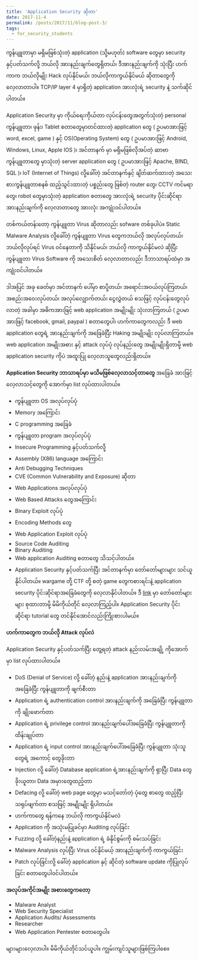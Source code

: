 ```yaml
---
title: 'Application Security ဆိုတာ'
date: 2017-11-4
permalink: /posts/2017/11/blog-post-3/
tags:
  - for_security_students
---
```

ကွန်ပျူတာမှာ မရှိမဖြစ်သုံးတဲ့ application (သို့မဟုတ်) software တွေမှာ security နှင့်ပတ်သက်လို့ ဘယ်လို အားနည်းချက်တွေရှိတယ်၊ ဒီအားနည်းချက်ကို သုံးပြီး ဟက်ကာက ဘယ်လိုမျိုး Hack လုပ်နိုင်မယ်၊ ဘယ်လိုကာကွယ်နိုင်မယ် ဆိုတာတွေကို လေ့လာတာပါ။ TCP/IP layer 4 မှာရှိတဲ့ application အားလုံးရဲ့ security နဲ့ သက်ဆိုင်ပါတယ်။

Application Security မှာ ကိုယ်ရေးကိုယ်တာ လုပ်ငန်းတွေအတွက်သုံးတဲ့ personal ကွန်ပျူတာ၊ ဖုန်း၊ Tablet စတာတွေမှာတင်ထားတဲ့ application တွေ ( ဥပမာအားဖြင့် word, excel, game ) နှင့် OS(Operating System) တွေ ( ဥပမာအားဖြင့် Android, Windows, Linux, Apple IOS )၊ အင်တာနက် မှာ မရှိမဖြစ်လိုအပ်တဲ့ ဆာဗာ ကွန်ပျူတာတွေ မှာသုံးတဲ့ server application တွေ ( ဥပမာအားဖြင့် Apache, BIND, SQL )၊ IoT (Internet of Things) လို့ခေါ်တဲ့ အင်တာနက်နှင့် ချိတ်ဆက်ထားတဲ့ အသေးစားကွန်ပျူတာစနစ် ထည့်သွင်းထားတဲ့ ပစ္စည်းတွေ ဖြစ်တဲ့ router တွေ၊ CCTV ကင်မရာတွေ၊ robot တွေမှာသုံးတဲ့ application စတာတွေ အားလုံးရဲ့ security ပိုင်းဆိုင်ရာ အားနည်းချက်ကို လေ့လာတာတွေ အားလုံး အကျုံး၀င်ပါတယ်။

တစ်ကယ်တန်းတော့ ကွန်ပျူတာ Virus ဆိုတာလည်း sofware တစ်ခုပါပဲ။ Static Malware Analysis လို့ခေါ်တဲ့ ကွန်ပျူတာ Virus တွေကဘယ်လို အလုပ်လုပ်တယ်၊ ဘယ်လိုလုပ်ရင် Virus ၀င်နေတာကို သိနိုင်မယ်၊ ဘယ်လို ကာကွယ်နိုင်မလဲ ဆိုပြီး ကွန်ပျူတာ Virus Software ကို အသေးစိတ် လေ့လာတာလည်း ဒီဘာသာရပ်ထဲမှာ အကျုံး၀င်ပါတယ်။

ဒါအပြင် အခု ခေတ်မှာ အင်တာနက် ပေါ်မှာ စာပို့တယ်၊ အရောင်းအ၀ယ်လုပ်ကြတယ်၊ အစည်းအဝေးလုပ်တယ်၊ အလုပ်လျှောက်တယ်၊ ငွေလွှဲတယ် စသဖြင့် လုပ်ငန်းတွေလုပ်လာတဲ့ အခါမှာ အဓိကအားဖြင့် web application အမျိုးမျိုး သုံးလာကြတယ် ( ဥပမာအားဖြင့် facebook, gmail, paypal ) စတာတွေပါ၊ ဟက်ကာတွေကလည်း ဒီ web application တွေရဲ့ အားနည်းချက်ကို အခြေခံပြီး Haking အမျိုးမျိုး လုပ်လာကြတယ်။ web application အမျိုးအစား နှင့် attack လုပ်ပုံ လုပ်နည်းတွေ အမျိုးမျိုးရှိတာမို့ web application security ကိုပဲ အထူးပြု လေ့လာသူတွေလည်းရှိတယ်။

**Application Security ဘာသာရပ်မှာ မသိမဖြစ်လေ့လာသင့်တာတွေ**
အခြေခံ အားဖြင့် လေ့လာသင့်တွေကို အောက်မှာ list လုပ်ထားပါတယ်။

* ကွန်ပျူတာ OS အလုပ်လုပ်ပုံ
* Memory အကြောင်း
* C programming အခြေခံ
* ကွန်ပျူတာ program အလုပ်လုပ်ပုံ
* Insecure Programming နှင့်ပတ်သက်လို့
* Assembly (X86) language အကြောင်း
* Anti Debugging Techniques
* CVE (Common Vulnerability and Exposure) ဆိုတာ
* Web Applications အလုပ်လုပ်ပုံ
* Web Based Attacks တွေအကြောင်း
* Binary Exploit လုပ်ပုံ
* Encoding Methods တွေ
* Web Application Exploit လုပ်ပုံ
* Source Code Auditing
* Binary Auditing
* Web application Auditing စတာတွေ သိသင့်ပါတယ်။
* Application Security နှင့်ပတ်သက်ပြီး အင်တာနက်မှာ တော်တော်များများ သင်ယူ နိုင်ပါတယ်။ wargame တို့ CTF တို့ စတဲ့ game တွေကစားရင်းနဲ့ application security ပိုင်းဆိုင်ရာအခြေခံတွေကို လေ့လာနိုင်ပါတယ်။ ဒီ [link](https://trailofbits.github.io/ctf/) မှာ တော်တော်များများ စုထားတာမို့ မိမိကိုယ်တိုင် လေ့လာကြည့်ပါ။ Application Security ပိုင်းဆိုင်ရာ tutorial တွေ တင်နိုင်အောင်လည်းကြိုးစားပါမယ်။

**ဟက်ကာတွေက ဘယ်လို Attack လုပ်လဲ**

Application Security နှင့်ပတ်သက်ပြီး တွေ့ရတဲ့ attack နည်းလမ်းအချို့ ကိုအောက်မှာ list လုပ်ထားပါတယ်။

* DoS (Denial of Service) လို့ ခေါ်တဲ့ နည်းနဲ့ application အားနည်းချက်ကို အခြေခံပြီး ကွန်ပျူတာကို ဖျက်စီးတာ
* Application ရဲ့ authentication control အားနည်းချက်ကို အခြေခံပြီး ကွန်ပျူတာကို ချိုးဖောက်တာ
* Application ရဲ့ privilege control အားနည်းချက်ပေါ်အခြေခံပြီး ကွန်ပျူတာကို ထိန်းချုပ်တာ
* Application ရဲ့ input control အားနည်းချက်ပေါ်အခြေခံပြီး ကွန်ပျူတာ သုံးသူတွေရဲ့ အကောင့် တွေခိုးတာ
* Injection လို့ ခေါ်တဲ့ Database application ရဲ့အားနည်းချက်ကို ရှာပြီး Data တွေခိုးယူတာ၊ Data အမှားတွေထည့်တာ
* Defacing လို့ ခေါ်တဲ့ web page တွေမှာ မသင့်တော်တဲ့ ပုံတွေ စာတွေ ထည့်ပြီး သရုပ်ဖျက်တာ စသဖြင့် အမျိုးမျိုး ရှိပါတယ်။
* ဟက်ကာတွေ ရန်ကနေ ဘယ်လို ကာကွယ်နိုင်မလဲ
* Application ကို အသုံးမပြုခင်မှာ Auditing လုပ်ခြင်း
* Fuzzing လို့ ခေါ်တဲ့နည်းနဲ့ application ရဲ့ ခံနိုင်စွမ်းကို စမ်းသပ်ခြင်း
* Malware Analysis လုပ်ပြီး Virus ၀င်နိုင်မယ့် အားနည်းချက်ကို ကာကွယ်ခြင်း
* Patch လုပ်ခြင်းလို့ ခေါ်တဲ့ application နှင့် ဆိုင်တဲ့ software update ကိုပြုလုပ်ခြင်း စတာတွေပါ၀င်ပါတယ်။

**အလုပ်အကိုင်အမျိုး အစားတွေကတော့**
* Malware Analyst
* Web Security Specialist
* Application Audits/ Assessments
* Researcher
* Web Application Pentester စတာတွေပါ။

များများလေ့လာပါ။ မိမိကိုယ်တိုင်သင်ယူပါ။ ကျွမ်းကျင်သူများဖြစ်ကြပါစေ။
